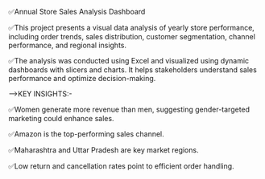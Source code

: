 ✅Annual Store Sales Analysis Dashboard

✅This project presents a visual data analysis of yearly store performance, including order trends, sales distribution, customer segmentation, channel performance, and regional insights.

✅The analysis was conducted using Excel and visualized using dynamic dashboards with slicers and charts. It helps stakeholders understand sales performance and optimize decision-making.

-->KEY INSIGHTS:-

✅Women generate more revenue than men, suggesting gender-targeted marketing could enhance sales.

✅Amazon is the top-performing sales channel.

✅Maharashtra and Uttar Pradesh are key market regions.

✅Low return and cancellation rates point to efficient order handling.

